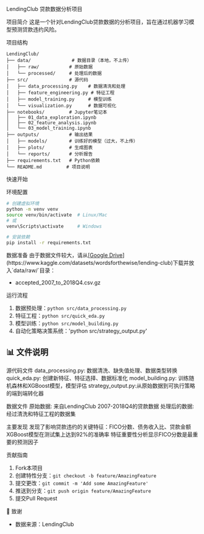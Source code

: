 LendingClub 贷款数据分析项目

项目简介
这是一个针对LendingClub贷款数据的分析项目，旨在通过机器学习模型预测贷款违约风险。

项目结构
```
LendingClub/
├── data/               # 数据目录（本地，不上传）
│   ├── raw/           # 原始数据
│   └── processed/     # 处理后的数据
├── src/               # 源代码
│   ├── data_processing.py    # 数据清洗和处理
│   ├── feature_engineering.py # 特征工程
│   ├── model_training.py     # 模型训练
│   └── visualization.py      # 数据可视化
├── notebooks/         # Jupyter笔记本
│   ├── 01_data_exploration.ipynb
│   ├── 02_feature_analysis.ipynb
│   └── 03_model_training.ipynb
├── outputs/           # 输出结果
│   ├── models/        # 训练好的模型（过大，不上传）
│   ├── plots/         # 生成图表
│   └── reports/       # 分析报告
├── requirements.txt   # Python依赖
└── README.md         # 项目说明
```

快速开始

环境配置
```bash
# 创建虚拟环境
python -m venv venv
source venv/bin/activate  # Linux/Mac
# 或
venv\Scripts\activate     # Windows

# 安装依赖
pip install -r requirements.txt
```

数据准备
由于数据文件较大，请从[[Google Drive](https://drive.google.com/...)](https://www.kaggle.com/datasets/wordsforthewise/lending-club)下载并放入`data/raw/`目录：
- accepted_2007_to_2018Q4.csv.gz

运行流程
1. 数据预处理：`python src/data_processing.py`
2. 特征工程：`python src/quick_eda.py`
3. 模型训练：`python src/model_building.py`
4. 自动化策略决策系统：'python src/strategy_output.py'

## 📊 文件说明

源代码文件
data_processing.py: 数据清洗、缺失值处理、数据类型转换
quick_eda.py: 创建新特征、特征选择、数据标准化
model_building.py: 训练随机森林和XGBoost模型，模型评估
strategy_output.py:从原始数据到可执行策略的端到端转化器


数据文件
原始数据: 来自LendingClub 2007-2018Q4的贷款数据
处理后的数据: 经过清洗和特征工程的数据集

主要发现
发现了影响贷款违约的关键特征：FICO分数、债务收入比、贷款金额
XGBoost模型在测试集上达到92%的准确率
特征重要性分析显示FICO分数是最重要的预测因子

 贡献指南
1. Fork本项目
2. 创建特性分支：`git checkout -b feature/AmazingFeature`
3. 提交更改：`git commit -m 'Add some AmazingFeature'`
4. 推送到分支：`git push origin feature/AmazingFeature`
5. 提交Pull Request

🙏 致谢
- 数据来源：LendingClub
